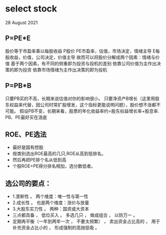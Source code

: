 #   select stock
28 August 2021

## P=PE*E
股价等于市盈率乘以每股收益
P股价 
PE市盈率，估值，市场决定，情绪主导 
E每股收益，价值，公司决定，价值主导 
故而可以将股价分解成两个因素：情绪与价值 
基于两个因素，有不同的侧重即为投资与投机的差别 
依靠公司价值为主作出决策的即为投资 
依靠市场情绪为主作出决策的即为投机
##  P=PB*B
只要PB买的不高，长期来说估值对你的影响很小。
只要净资产B增长（这里用股东权益来代替，因公司时常扩股增发，这个指标更能说明问题），股价想不涨都不可能。
假设PB不变，长期来看，股票的年化收益率约=股东权益增长率+股息率.
PB、PE最好买在浪底

##  ROE、PE选法
-   最好是国有控股
-   按类别选出ROE最高的几只,ROE从高到低排名。
-   然后再把PE排个名从低到高
-   个股ROE+PE得分排名相加，选分数低者。

##  选公司的要点： 
-   1.垄断性 。 两个维度：唯一性与第一性 
-   2.成长性 。 也是两个维度：涨价与放量 
-   3.大股东实力性 。 两种：国资或大资本 
-   三点都具备 ， 低位买入 。 多选几只 ， 做成组合 ， 以防万一 。 
-   定期再平衡（一年到两年一次 ， 不要太频繁） ， 卖出资金占比高的 ， 用于补充资金占比小的 ， 形成强制的高抛低吸 。
